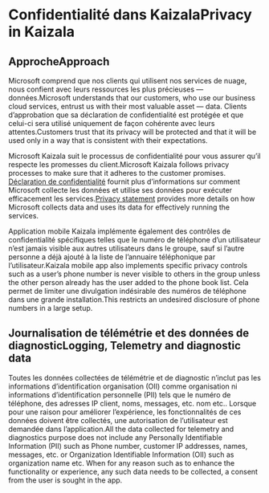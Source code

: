 # <a name="privacy-in-kaizala"></a><span data-ttu-id="e648e-101">Confidentialité dans Kaizala</span><span class="sxs-lookup"><span data-stu-id="e648e-101">Privacy in Kaizala</span></span>
## <a name="approach"></a><span data-ttu-id="e648e-102">Approche</span><span class="sxs-lookup"><span data-stu-id="e648e-102">Approach</span></span> 

<span data-ttu-id="e648e-103">Microsoft comprend que nos clients qui utilisent nos services de nuage, nous confient avec leurs ressources les plus précieuses — données.</span><span class="sxs-lookup"><span data-stu-id="e648e-103">Microsoft understands that our customers, who use our business cloud services, entrust us with their most valuable asset — data.</span></span> <span data-ttu-id="e648e-104">Clients d’approbation que sa déclaration de confidentialité est protégée et que celui-ci sera utilisé uniquement de façon cohérente avec leurs attentes.</span><span class="sxs-lookup"><span data-stu-id="e648e-104">Customers trust that its privacy will be protected and that it will be used only in a way that is consistent with their expectations.</span></span> 

<span data-ttu-id="e648e-105">Microsoft Kaizala suit le processus de confidentialité pour vous assurer qu’il respecte les promesses du client.</span><span class="sxs-lookup"><span data-stu-id="e648e-105">Microsoft Kaizala follows privacy processes to make sure that it adheres to the customer promises.</span></span> <span data-ttu-id="e648e-106">[Déclaration de confidentialité](https://privacy.microsoft.com/en-us/privacystatement) fournit plus d’informations sur comment Microsoft collecte les données et utilise ses données pour exécuter efficacement les services.</span><span class="sxs-lookup"><span data-stu-id="e648e-106">[Privacy statement](https://privacy.microsoft.com/en-us/privacystatement) provides more details on how Microsoft collects data and uses its data for effectively running the services.</span></span> 

<span data-ttu-id="e648e-107">Application mobile Kaizala implémente également des contrôles de confidentialité spécifiques telles que le numéro de téléphone d’un utilisateur n’est jamais visible aux autres utilisateurs dans le groupe, sauf si l’autre personne a déjà ajouté à la liste de l’annuaire téléphonique par l’utilisateur.</span><span class="sxs-lookup"><span data-stu-id="e648e-107">Kaizala mobile app also implements specific privacy controls such as a user’s phone number is never visible to others in the group unless the other person already has the user added to the phone book list.</span></span> <span data-ttu-id="e648e-108">Cela permet de limiter une divulgation indésirable des numéros de téléphone dans une grande installation.</span><span class="sxs-lookup"><span data-stu-id="e648e-108">This restricts an undesired disclosure of phone numbers in a large setup.</span></span> 

## <a name="logging-telemetry-and-diagnostic-data"></a><span data-ttu-id="e648e-109">Journalisation de télémétrie et des données de diagnostic</span><span class="sxs-lookup"><span data-stu-id="e648e-109">Logging, Telemetry and diagnostic data</span></span>

<span data-ttu-id="e648e-110">Toutes les données collectées de télémétrie et de diagnostic n’inclut pas les informations d’identification organisation (OII) comme organisation ni informations d’identification personnelle (PII) tels que le numéro de téléphone, des adresses IP client, noms, messages, etc. nom etc.. Lorsque pour une raison pour améliorer l’expérience, les fonctionnalités de ces données doivent être collectés, une autorisation de l’utilisateur est demandée dans l’application.</span><span class="sxs-lookup"><span data-stu-id="e648e-110">All the data collected for telemetry and diagnostics purpose does not include any Personally Identifiable Information (PII) such as Phone number, customer IP addresses, names, messages, etc. or Organization Identifiable Information (OII) such as organization name etc. When for any reason such as to enhance the functionality or experience, any such data needs to be collected, a consent from the user is sought in the app.</span></span> 
 

